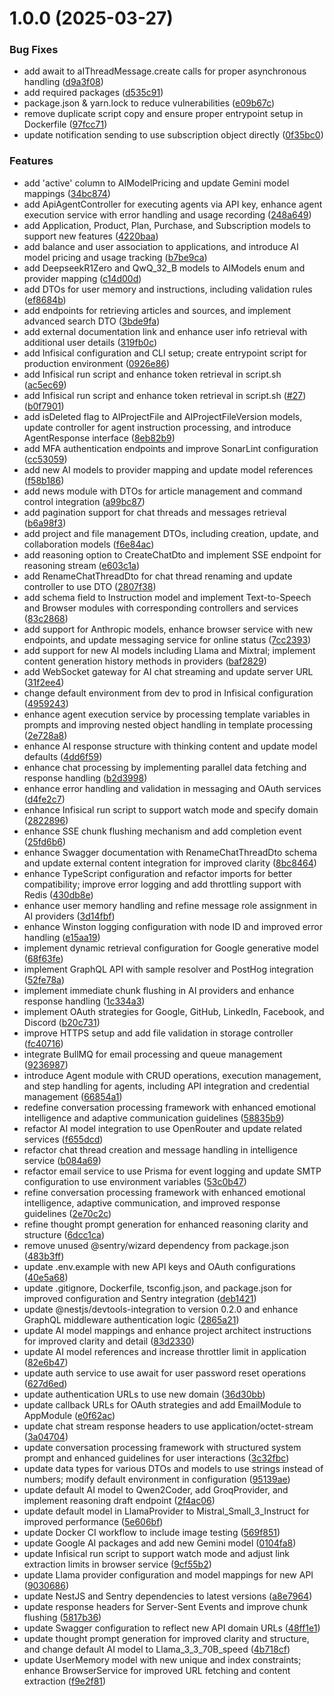 # 1.0.0 (2025-03-27)


### Bug Fixes

* add await to aIThreadMessage.create calls for proper asynchronous handling ([d9a3f08](https://github.com/ErzenXz/auth-backend/commit/d9a3f0872fc9ec83f6c7750d00a4c161e08cd8b9))
* add required packages ([d535c91](https://github.com/ErzenXz/auth-backend/commit/d535c91f18b7bb3e606f0ffa111b452f0495c9c9))
* package.json & yarn.lock to reduce vulnerabilities ([e09b67c](https://github.com/ErzenXz/auth-backend/commit/e09b67c57b8644618c1c16d90b8f2cea1afeeba4))
* remove duplicate script copy and ensure proper entrypoint setup in Dockerfile ([97fcc71](https://github.com/ErzenXz/auth-backend/commit/97fcc716ad714174ba665a5875ca24322972b3c9))
* update notification sending to use subscription object directly ([0f35bc0](https://github.com/ErzenXz/auth-backend/commit/0f35bc0890991890b30b469027f6e2986286df68))


### Features

* add 'active' column to AIModelPricing and update Gemini model mappings ([34bc874](https://github.com/ErzenXz/auth-backend/commit/34bc874e02a5d82722dd0d81c6ed2b8f25978913))
* add ApiAgentController for executing agents via API key, enhance agent execution service with error handling and usage recording ([248a649](https://github.com/ErzenXz/auth-backend/commit/248a64955bb18a14226074b1faef429019d53512))
* add Application, Product, Plan, Purchase, and Subscription models to support new features ([4220baa](https://github.com/ErzenXz/auth-backend/commit/4220baaf73c4fb1206cb2aba0720c351930b3d01))
* add balance and user association to applications, and introduce AI model pricing and usage tracking ([b7be9ca](https://github.com/ErzenXz/auth-backend/commit/b7be9ca793608c3680f296cb20da58cd747eddad))
* add DeepseekR1Zero and QwQ_32_B models to AIModels enum and provider mapping ([c14d00d](https://github.com/ErzenXz/auth-backend/commit/c14d00d99e29c7cf2d6e9a6fb05dab948afe87b9))
* add DTOs for user memory and instructions, including validation rules ([ef8684b](https://github.com/ErzenXz/auth-backend/commit/ef8684b33c3fd821c384099e5e861fd5aeedf9f3))
* add endpoints for retrieving articles and sources, and implement advanced search DTO ([3bde9fa](https://github.com/ErzenXz/auth-backend/commit/3bde9fac639f624b0563ece3b7c95e573bfd18ce))
* add external documentation link and enhance user info retrieval with additional user details ([319fb0c](https://github.com/ErzenXz/auth-backend/commit/319fb0c913953aae0a932df5b5a85d33d0813a6e))
* add Infisical configuration and CLI setup; create entrypoint script for production environment ([0926e86](https://github.com/ErzenXz/auth-backend/commit/0926e866d9f168c309e182c0e167cb52bc1e87d8))
* add Infisical run script and enhance token retrieval in script.sh ([ac5ec69](https://github.com/ErzenXz/auth-backend/commit/ac5ec69cff29900d7cffbd167db4794dea425827))
* add Infisical run script and enhance token retrieval in script.sh ([#27](https://github.com/ErzenXz/auth-backend/issues/27)) ([b0f7901](https://github.com/ErzenXz/auth-backend/commit/b0f79013e22ae63052d5aca90b856e30f140bdda))
* add isDeleted flag to AIProjectFile and AIProjectFileVersion models, update controller for agent instruction processing, and introduce AgentResponse interface ([8eb82b9](https://github.com/ErzenXz/auth-backend/commit/8eb82b97c2c70a61e3f48811de83a25f30ab6fed))
* add MFA authentication endpoints and improve SonarLint configuration ([cc53059](https://github.com/ErzenXz/auth-backend/commit/cc530592282f4e630b4eba93957d8c0a8a8cf477))
* add new AI models to provider mapping and update model references ([f58b186](https://github.com/ErzenXz/auth-backend/commit/f58b1860f74ff00c0647ca5f3109b5fd90322968))
* add news module with DTOs for article management and command control integration ([a99bc87](https://github.com/ErzenXz/auth-backend/commit/a99bc879208738cd444fbc272a3f42cc092bfb0a))
* add pagination support for chat threads and messages retrieval ([b6a98f3](https://github.com/ErzenXz/auth-backend/commit/b6a98f3a2a187b85e5d0ff98cc7d58483a9fbcbc))
* add project and file management DTOs, including creation, update, and collaboration models ([f6e84ac](https://github.com/ErzenXz/auth-backend/commit/f6e84ac4ff279574a5e71d5f7fca1fc20808ae5b))
* add reasoning option to CreateChatDto and implement SSE endpoint for reasoning stream ([e603c1a](https://github.com/ErzenXz/auth-backend/commit/e603c1a61ffbe0897af223e6e01fe5aab7ce1b19))
* add RenameChatThreadDto for chat thread renaming and update controller to use DTO ([2807f38](https://github.com/ErzenXz/auth-backend/commit/2807f3833fe1211c45fb29182efc0f1ab4e36db4))
* add schema field to Instruction model and implement Text-to-Speech and Browser modules with corresponding controllers and services ([83c2868](https://github.com/ErzenXz/auth-backend/commit/83c28689b20ddffb57614aba27e55d4e26f9423e))
* add support for Anthropic models, enhance browser service with new endpoints, and update messaging service for online status ([7cc2393](https://github.com/ErzenXz/auth-backend/commit/7cc239311cdac3790f47f5826cd5efa54e1b6e66))
* add support for new AI models including Llama and Mixtral; implement content generation history methods in providers ([baf2829](https://github.com/ErzenXz/auth-backend/commit/baf28290647412ded88433e6ff082e253feee241))
* add WebSocket gateway for AI chat streaming and update server URL ([31f2ee4](https://github.com/ErzenXz/auth-backend/commit/31f2ee43b2a5dfd8c6ca15d7d8a63e77f4c19906))
* change default environment from dev to prod in Infisical configuration ([4959243](https://github.com/ErzenXz/auth-backend/commit/4959243ccff06eb4a30da6e18e30c4fe9bf419c9))
* enhance agent execution service by processing template variables in prompts and improving nested object handling in template processing ([2e728a8](https://github.com/ErzenXz/auth-backend/commit/2e728a859a0cce0b2f2c31e7d335e8c0aa6f7703))
* enhance AI response structure with thinking content and update model defaults ([4dd6f59](https://github.com/ErzenXz/auth-backend/commit/4dd6f59311603746dd76da07becac13e078cd0bd))
* enhance chat processing by implementing parallel data fetching and response handling ([b2d3998](https://github.com/ErzenXz/auth-backend/commit/b2d3998130f3eaf54b773b088e9c73c0ccd577fa))
* enhance error handling and validation in messaging and OAuth services ([d4fe2c7](https://github.com/ErzenXz/auth-backend/commit/d4fe2c7d0dd0c15ccf748ffb6ec284531394ac9c))
* enhance Infisical run script to support watch mode and specify domain ([2822896](https://github.com/ErzenXz/auth-backend/commit/2822896cdebaba704583f35db7fbd94344582d9a))
* enhance SSE chunk flushing mechanism and add completion event ([25fd6b6](https://github.com/ErzenXz/auth-backend/commit/25fd6b652988b3bbdc434f7cfd4a04cd26e7045d))
* enhance Swagger documentation with RenameChatThreadDto schema and update external content integration for improved clarity ([8bc8464](https://github.com/ErzenXz/auth-backend/commit/8bc846425e378b8957b282f862e235fbcb81ad9a))
* enhance TypeScript configuration and refactor imports for better compatibility; improve error logging and add throttling support with Redis ([430db8e](https://github.com/ErzenXz/auth-backend/commit/430db8eeb6165c357773271e242589d66abe97e5))
* enhance user memory handling and refine message role assignment in AI providers ([3d14fbf](https://github.com/ErzenXz/auth-backend/commit/3d14fbf96484aa5bbc164e415ad9d78d6ddd714a))
* enhance Winston logging configuration with node ID and improved error handling ([e15aa19](https://github.com/ErzenXz/auth-backend/commit/e15aa19300025090a31dd295b362e6c37fbb77f3))
* implement dynamic retrieval configuration for Google generative model ([68f63fe](https://github.com/ErzenXz/auth-backend/commit/68f63feb94bb4dabfc5c17299a4597883aa45b10))
* implement GraphQL API with sample resolver and PostHog integration ([52fe78a](https://github.com/ErzenXz/auth-backend/commit/52fe78a74a7a179d47a17bc7199e18f072174a72))
* implement immediate chunk flushing in AI providers and enhance response handling ([1c334a3](https://github.com/ErzenXz/auth-backend/commit/1c334a34539bd2f99cef3630bd450644086f99a0))
* implement OAuth strategies for Google, GitHub, LinkedIn, Facebook, and Discord ([b20c731](https://github.com/ErzenXz/auth-backend/commit/b20c731f6fda7a80f173596fe0251ed7208fbc60))
* improve HTTPS setup and add file validation in storage controller ([fc40716](https://github.com/ErzenXz/auth-backend/commit/fc407166dc56a9dc9cd3d7ebcaaac645062371f1))
* integrate BullMQ for email processing and queue management ([9236987](https://github.com/ErzenXz/auth-backend/commit/92369871d8d8d57ffc09d7b83d3b7a9ce7e8da1c))
* introduce Agent module with CRUD operations, execution management, and step handling for agents, including API integration and credential management ([66854a1](https://github.com/ErzenXz/auth-backend/commit/66854a11aff90fcc0366267f97c3204d2163a487))
* redefine conversation processing framework with enhanced emotional intelligence and adaptive communication guidelines ([58835b9](https://github.com/ErzenXz/auth-backend/commit/58835b94396c3028a40d9e586cecb91d34bf9d70))
* refactor AI model integration to use OpenRouter and update related services ([f655dcd](https://github.com/ErzenXz/auth-backend/commit/f655dcd8f22d42020a7ece1e5cf1b5fa051214f7))
* refactor chat thread creation and message handling in intelligence service ([b084a69](https://github.com/ErzenXz/auth-backend/commit/b084a69175af4a56bf8ac89617ce2d35ea2b6fb3))
* refactor email service to use Prisma for event logging and update SMTP configuration to use environment variables ([53c0b47](https://github.com/ErzenXz/auth-backend/commit/53c0b47f2bf4808551cad9c6d44a079ed7da419d))
* refine conversation processing framework with enhanced emotional intelligence, adaptive communication, and improved response guidelines ([2e70c2c](https://github.com/ErzenXz/auth-backend/commit/2e70c2c611dd1772a98b843ddcfd41d8e955bacc))
* refine thought prompt generation for enhanced reasoning clarity and structure ([6dcc1ca](https://github.com/ErzenXz/auth-backend/commit/6dcc1cab4f399ee2217b238dcc78508a2d10bda3))
* remove unused @sentry/wizard dependency from package.json ([483b3ff](https://github.com/ErzenXz/auth-backend/commit/483b3ff3e6fc0ba21ff7c7e233b3446ecdf9ceb7))
* update .env.example with new API keys and OAuth configurations ([40e5a68](https://github.com/ErzenXz/auth-backend/commit/40e5a6819dbff50c9ff8593a9e30db90787ee04f))
* update .gitignore, Dockerfile, tsconfig.json, and package.json for improved configuration and Sentry integration ([deb1421](https://github.com/ErzenXz/auth-backend/commit/deb14215c418aedfed028bc59aacb893fac09eb1))
* update @nestjs/devtools-integration to version 0.2.0 and enhance GraphQL middleware authentication logic ([2865a21](https://github.com/ErzenXz/auth-backend/commit/2865a213aa5dea186825524045ca83542dd2780a))
* update AI model mappings and enhance project architect instructions for improved clarity and detail ([83d2330](https://github.com/ErzenXz/auth-backend/commit/83d23302ca3647c11f129bc7625848e46d37fcb4))
* update AI model references and increase throttler limit in application ([82e6b47](https://github.com/ErzenXz/auth-backend/commit/82e6b4722635e7da89b891169373368f27d62420))
* update auth service to use await for user password reset operations ([627d6ed](https://github.com/ErzenXz/auth-backend/commit/627d6edca127fa92d4d1a5c9958993715fa9ab0d))
* update authentication URLs to use new domain ([36d30bb](https://github.com/ErzenXz/auth-backend/commit/36d30bb7ff9a974029b23143a8eac68d63206e73))
* update callback URLs for OAuth strategies and add EmailModule to AppModule ([e0f62ac](https://github.com/ErzenXz/auth-backend/commit/e0f62ac4ba1d111ee2562e58886ff6d653242007))
* update chat stream response headers to use application/octet-stream ([3a04704](https://github.com/ErzenXz/auth-backend/commit/3a04704e494dc6382c970e22e3ed09836ad6f155))
* update conversation processing framework with structured system prompt and enhanced guidelines for user interactions ([3c32fbc](https://github.com/ErzenXz/auth-backend/commit/3c32fbc72607da4f528167dce8fcb7770da0fdc0))
* update data types for various DTOs and models to use strings instead of numbers; modify default environment in configuration ([95139ae](https://github.com/ErzenXz/auth-backend/commit/95139ae55a2809cc7d50026b79786f079b3d52c7))
* update default AI model to Qwen2Coder, add GroqProvider, and implement reasoning draft endpoint ([2f4ac06](https://github.com/ErzenXz/auth-backend/commit/2f4ac06bb547658c89067051e1643bae6ce6c4e3))
* update default model in LlamaProvider to Mistral_Small_3_Instruct for improved performance ([5e606bf](https://github.com/ErzenXz/auth-backend/commit/5e606bfbe48f1d60c307dae7d645c505c0c6d1d7))
* update Docker CI workflow to include image testing ([569f851](https://github.com/ErzenXz/auth-backend/commit/569f8513c43b93d3914f2d768d1ddba2af81775e))
* update Google AI packages and add new Gemini model ([0104fa8](https://github.com/ErzenXz/auth-backend/commit/0104fa8129f0734473fda641fd59b467a9538d2a))
* update Infisical run script to support watch mode and adjust link extraction limits in browser service ([9cf55b2](https://github.com/ErzenXz/auth-backend/commit/9cf55b2aaf18ea628a8184c945ab9f063b221d58))
* update Llama provider configuration and model mappings for new API ([9030686](https://github.com/ErzenXz/auth-backend/commit/9030686cc6c4790a625f07d4148cfd9905afc959))
* update NestJS and Sentry dependencies to latest versions ([a8e7964](https://github.com/ErzenXz/auth-backend/commit/a8e796432864447e7be7c10abd8625b452e96725))
* update response headers for Server-Sent Events and improve chunk flushing ([5817b36](https://github.com/ErzenXz/auth-backend/commit/5817b3628af9d0d4dd1ac13aad883472cabc3a53))
* update Swagger configuration to reflect new API domain URLs ([48ff1e1](https://github.com/ErzenXz/auth-backend/commit/48ff1e1e0f2954b2e9dd0e17c48813b8b7d0b9a3))
* update thought prompt generation for improved clarity and structure, and change default AI model to Llama_3_3_70B_speed ([4b718cf](https://github.com/ErzenXz/auth-backend/commit/4b718cf36f6b213d855e9c8177ee1abc66c4c464))
* update UserMemory model with new unique and index constraints; enhance BrowserService for improved URL fetching and content extraction ([f9e2f81](https://github.com/ErzenXz/auth-backend/commit/f9e2f817e3161e6a2edb938d3c3e07ab1d21fe04))



